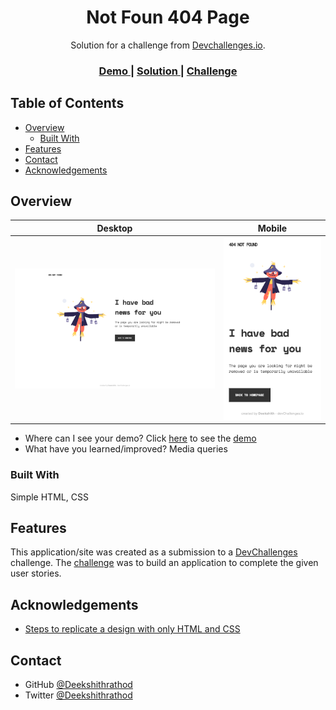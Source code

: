 <!-- Please update value in the {}  -->

<h1 align="center">Not Foun 404 Page</h1>

<div align="center">
   Solution for a challenge from  <a href="http://devchallenges.io" target="_blank">Devchallenges.io</a>.
</div>

<div align="center">
  <h3>
    <a href="https://devchallenges-rwd-1.onrender.com">
      Demo
    </a>
    <span> | </span>
    <a href="https://github.com/Deekshithrathod/dc-rwd-1-NotFound-page/blob/main/styles.css">
      Solution
    </a>
    <span> | </span>
    <a href="https://devchallenges.io/challenges/wBunSb7FPrIepJZAg0sY">
      Challenge
    </a>
  </h3>
</div>

<!-- TABLE OF CONTENTS -->

## Table of Contents

- [Overview](#overview)
  - [Built With](#built-with)
- [Features](#features)
- [Contact](#contact)
- [Acknowledgements](#acknowledgements)

<!-- OVERVIEW -->

## Overview

|                    Desktop                     |                   Mobile                   |
| :--------------------------------------------: | :----------------------------------------: |
| ![Project On Desktop](public/demo-desktop.png) | ![Demo On Desktop](public/demo-mobile.png) |

<!-- ![Project On Desktop](demo-desktop.png)
![Demo On Desktop](demo-mobile.png) -->

- Where can I see your demo?
  Click [here](https://devchallenges-rwd-1.onrender.com) to see the [demo](https://devchallenges-rwd-1.onrender.com)
  <br>
- What have you learned/improved?
  Media queries

### Built With

<!-- This section should list any major frameworks that you built your project using. Here are a few examples.-->

Simple HTML, CSS

## Features

<!-- List the features of your application or follow the template. Don't share the figma file here :) -->

This application/site was created as a submission to a [DevChallenges](https://devchallenges.io/challenges) challenge. The [challenge](https://devchallenges.io/challenges/wBunSb7FPrIepJZAg0sY) was to build an application to complete the given user stories.

## Acknowledgements

<!-- This section should list any articles or add-ons/plugins that helps you to complete the project. This is optional but it will help you in the future. For exmpale -->

- [Steps to replicate a design with only HTML and CSS](https://devchallenges-blogs.web.app/how-to-replicate-design/)

## Contact

- GitHub [@Deekshithrathod](https://github.com/Deekshithrathod)
- Twitter [@Deekshithrathod](https://twitter.com/Deekshithrathod)
